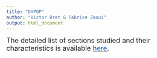 ```yaml
---
title: "DYPOP"
author: "Victor Bret & Fabrice Zaoui"
output: html_document
---
```



<font size="4">The detailed list of sections studied and their characteristics is available <a href="DetailsTrcs.xlsx" download><font style="color: #005BBB">here</font></a>.</font>

